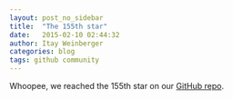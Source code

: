 ```yaml
---
layout: post_no_sidebar
title:  "The 155th star"
date:   2015-02-10 02:44:32
author: Itay Weinberger
categories: blog
tags: github community
---
```


Whoopee, we reached the 155th star on our [GitHub repo](https://github.com/joola/joola).

